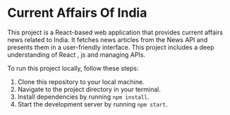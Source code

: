 # Current Affairs Of India
This project is a React-based web application that provides current affairs news related to India. It fetches news articles from the News API and presents them in a user-friendly interface.
This project includes a deep understanding of React , js and managing APIs.

To run this project locally, follow these steps:
1. Clone this repository to your local machine.
2. Navigate to the project directory in your terminal.
3. Install dependencies by running `npm install`.
4. Start the development server by running `npm start`.

